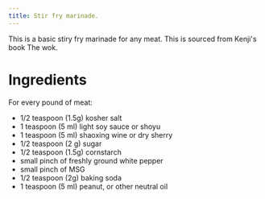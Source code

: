 ```yaml
---
title: Stir fry marinade.
---
```

This is  a basic stiry fry marinade for any meat. This is sourced from Kenji's book The wok.

# Ingredients
For every pound of meat:
- 1/2 teaspoon (1.5g) kosher salt
- 1 teaspoon (5 ml) light soy sauce or shoyu
- 1 teaspoon (5 ml) shaoxing wine or dry sherry
- 1/2 teaspoon (2 g) sugar
- 1/2 teaspoon (1.5g) cornstarch
- small pinch of freshly ground white pepper
- small pinch of MSG
- 1/2 teaspoon (2g) baking soda
- 1 teaspoon (5 ml) peanut, or other neutral oil
